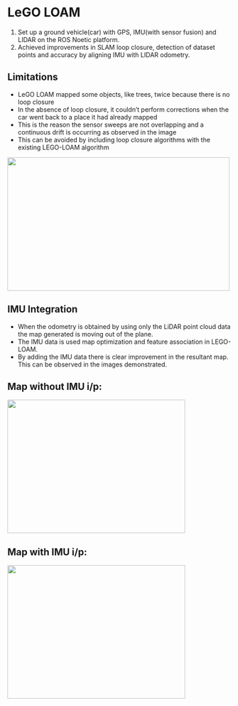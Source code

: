 # LeGO LOAM
1. Set up a ground vehicle(car) with GPS, IMU(with sensor fusion) and LIDAR on the ROS Noetic platform.
2. Achieved improvements in SLAM loop closure, detection of dataset points and accuracy by aligning IMU with LIDAR odometry.

## Limitations
* LeGO LOAM mapped some objects, like trees, twice because there is no loop closure
* In the absence of loop closure, it couldn’t perform corrections when the car went back to a place it had already mapped
* This is the reason the sensor sweeps are not overlapping and a continuous drift is occurring as observed in the image
* This can be avoided by including loop closure algorithms with the existing LEGO-LOAM algorithm

<img src="https://github.com/mescaline116/LiDAR-SLAM-using-LeGO-LOAM/assets/71351959/c291d80f-c4de-47ef-966f-cca82cdb6c90" arg="unnamed" width=500 height=300>

## IMU Integration
* When the odometry is obtained by using only the LiDAR point cloud data the map generated is moving out of the plane.
* The IMU data is used map optimization and feature association in LEGO-LOAM.
* By adding the IMU data there is clear improvement in the resultant map. This can be observed in the images demonstrated.
## Map without IMU i/p:
<img src="https://github.com/mescaline116/LiDAR-SLAM-using-LeGO-LOAM/assets/71351959/098f9ea7-f4a7-4064-b5aa-127652c128c4" arg="unnamed (1)" width=400 height=300>

## Map with IMU i/p:
<img src="https://github.com/mescaline116/LiDAR-SLAM-using-LeGO-LOAM/assets/71351959/5b316b46-b849-4179-b917-3eac94de6805" arg="unnamed (2)" width=400 height=300>




